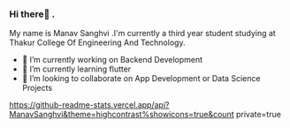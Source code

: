 ### Hi there👋 . 
My name is Manav Sanghvi .I'm currently a third year student studying at Thakur College Of Engineering And Technology.


- 🔭 I’m currently working on Backend Development
- 🌱 I’m currently learning flutter
- 👯 I’m looking to collaborate on App Development or Data Science Projects

https://github-readme-stats.vercel.app/api?ManavSanghvi&theme=highcontrast%showicons=true&count private=true
